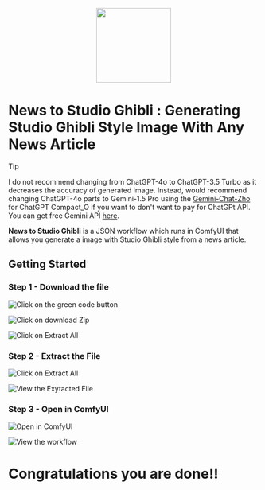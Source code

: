 <p align="center">
<img src="https://i.postimg.cc/s26MX8Ld/download.png" width="150" />
</p>


# **News to Studio Ghibli : Generating Studio Ghibli Style Image With Any News Article**


> [!TIP]
> 
> I do not recommend changing from ChatGPT-4o to ChatGPT-3.5 Turbo as it decreases the accuracy of generated image. Instead, would recommend changing ChatGPT-4o parts to Gemini-1.5 Pro using the  [Gemini-Chat-Zho](https://github.com/ZHO-ZHO-ZHO/ComfyUI-Gemini?tab=readme-ov-file#%E8%AF%A6%E7%BB%86%E8%AF%B4%E6%98%8E--features) for ChatGPT Compact_O if you want to don't want to pay for ChatGPt API. You can get free Gemini API [here](https://makersuite.google.com/app/apikey).


**News to Studio Ghibli** is a JSON workflow which runs in ComfyUI that allows you generate a image with Studio Ghibli style from a news article.


## Getting Started


### Step 1 - Download the file
![Click on the green code button](https://i.postimg.cc/k5Xkshg5/Screenshot-2024-07-15-143604.png)

![Click on download Zip](https://i.postimg.cc/prqjfTGr/Screenshot-2024-07-15-144323.png)

![Click on Extract All](https://i.postimg.cc/JnQH80Wx/Screenshot-2024-07-15-145019.png)


### Step 2 - Extract the File
![Click on Extract All](https://i.postimg.cc/rmhygrkB/Screenshot-2024-07-15-145714.png)

![View the Exytacted File](https://i.postimg.cc/RF043ZHX/Screenshot-2024-07-15-150009.png)


### Step 3 - Open in ComfyUI
![Open in ComfyUI](https://i.postimg.cc/RF043ZHX/Screenshot-2024-07-15-150009.png)

![View the workflow](https://i.postimg.cc/wjbSWQyc/Screenshot-2024-07-15-150904.png)
# Congratulations you are done!!
